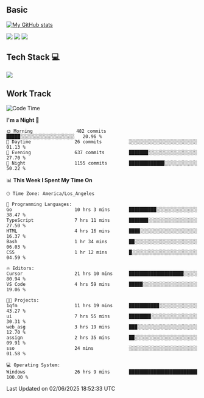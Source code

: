 ## Basic
 
[![My GitHub stats](https://github-readme-stats.vercel.app/api?username=Zzhihon&show_icons=true&theme=purple)](https://github.com/Zzhihon)
 
 [![](https://img.shields.io/badge/website-4493f8?style=for-the-badge&logo=About.me&logoColor=purple)](https://tatakal.com/)
 [![](https://img.shields.io/badge/RSS-4493f8?style=for-the-badge&logo=rss&logoColor=purple)](https://tatakal.com/feed/)
 [![](https://img.shields.io/badge/Email-4493f8?style=for-the-badge&logo=gmail&logoColor=purple)](mailto:bt1q@tatakal.com)

## Tech Stack 💻

<a href="https://skillicons.dev">
  <img src="https://skillicons.dev/icons?i=py,html,css,javascript,bash,java,vue,go,nodejs,cpp" />
</a>

</br>

## Work Track

<!--START_SECTION:waka-->
![Code Time](http://img.shields.io/badge/Code%20Time-340%20hrs%2049%20mins-blue)

**I'm a Night 🦉** 

```text
🌞 Morning                482 commits         █████░░░░░░░░░░░░░░░░░░░░   20.96 % 
🌆 Daytime                26 commits          ░░░░░░░░░░░░░░░░░░░░░░░░░   01.13 % 
🌃 Evening                637 commits         ███████░░░░░░░░░░░░░░░░░░   27.70 % 
🌙 Night                  1155 commits        █████████████░░░░░░░░░░░░   50.22 % 
```


📊 **This Week I Spent My Time On** 

```text
🕑︎ Time Zone: America/Los_Angeles

💬 Programming Languages: 
Go                       10 hrs 3 mins       ██████████░░░░░░░░░░░░░░░   38.47 % 
TypeScript               7 hrs 11 mins       ███████░░░░░░░░░░░░░░░░░░   27.50 % 
HTML                     4 hrs 16 mins       ████░░░░░░░░░░░░░░░░░░░░░   16.37 % 
Bash                     1 hr 34 mins        ██░░░░░░░░░░░░░░░░░░░░░░░   06.03 % 
CSS                      1 hr 12 mins        █░░░░░░░░░░░░░░░░░░░░░░░░   04.59 % 

🔥 Editors: 
Cursor                   21 hrs 10 mins      ████████████████████░░░░░   80.94 % 
VS Code                  4 hrs 59 mins       █████░░░░░░░░░░░░░░░░░░░░   19.06 % 

🐱‍💻 Projects: 
1qfm                     11 hrs 19 mins      ███████████░░░░░░░░░░░░░░   43.27 % 
ui                       7 hrs 55 mins       ████████░░░░░░░░░░░░░░░░░   30.31 % 
web_asg                  3 hrs 19 mins       ███░░░░░░░░░░░░░░░░░░░░░░   12.70 % 
assign                   2 hrs 35 mins       ██░░░░░░░░░░░░░░░░░░░░░░░   09.91 % 
sso                      24 mins             ░░░░░░░░░░░░░░░░░░░░░░░░░   01.58 % 

💻 Operating System: 
Windows                  26 hrs 9 mins       █████████████████████████   100.00 % 
```


 Last Updated on 02/06/2025 18:52:33 UTC
<!--END_SECTION:waka-->
